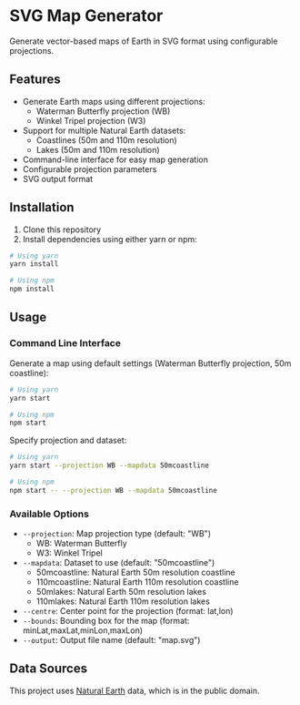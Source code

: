 # SVG Map Generator

Generate vector-based maps of Earth in SVG format using configurable projections.

## Features

- Generate Earth maps using different projections:
  - Waterman Butterfly projection (WB)
  - Winkel Tripel projection (W3)
- Support for multiple Natural Earth datasets:
  - Coastlines (50m and 110m resolution)
  - Lakes (50m and 110m resolution)
- Command-line interface for easy map generation
- Configurable projection parameters
- SVG output format

## Installation

1. Clone this repository
2. Install dependencies using either yarn or npm:
```bash
# Using yarn
yarn install

# Using npm
npm install
```

## Usage

### Command Line Interface

Generate a map using default settings (Waterman Butterfly projection, 50m coastline):
```bash
# Using yarn
yarn start

# Using npm
npm start
```

Specify projection and dataset:
```bash
# Using yarn
yarn start --projection WB --mapdata 50mcoastline

# Using npm
npm start -- --projection WB --mapdata 50mcoastline
```

### Available Options

- `--projection`: Map projection type (default: "WB")
  - WB: Waterman Butterfly
  - W3: Winkel Tripel
- `--mapdata`: Dataset to use (default: "50mcoastline")
  - 50mcoastline: Natural Earth 50m resolution coastline
  - 110mcoastline: Natural Earth 110m resolution coastline
  - 50mlakes: Natural Earth 50m resolution lakes
  - 110mlakes: Natural Earth 110m resolution lakes
- `--centre`: Center point for the projection (format: lat,lon)
- `--bounds`: Bounding box for the map (format: minLat,maxLat,minLon,maxLon)
- `--output`: Output file name (default: "map.svg")

## Data Sources

This project uses [Natural Earth](https://www.naturalearthdata.com/) data, which is in the public domain.